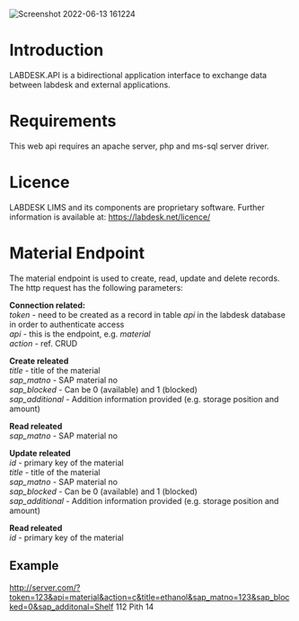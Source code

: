![Screenshot 2022-06-13 161224](https://user-images.githubusercontent.com/77008074/173373322-ba866e8b-1fdf-49be-b0aa-e7b65b3e9c83.png)


# Introduction
LABDESK.API is a bidirectional application interface to exchange data between labdesk and external applications.

# Requirements
This web api requires an apache server, php and ms-sql server driver.

# Licence
LABDESK LIMS and its components are proprietary software. Further information is available at: https://labdesk.net/licence/

# Material Endpoint
The material endpoint is used to create, read, update and delete records. The http request has the following parameters:

**Connection related:**<br>
*token* - need to be created as a record in table *api* in the labdesk database in order to authenticate access<br>
*api* - this is the endpoint, e.g. *material*<br>
*action* - ref. CRUD<br>

**Create releated**<br>
*title* - title of the material<br>
*sap_matno* - SAP material no<br>
*sap_blocked* - Can be 0 (available) and 1 (blocked)<br>
*sap_additional* - Addition information provided (e.g. storage position and amount)<br>

**Read releated**<br>
*sap_matno* - SAP material no<br>

**Update releated**<br>
*id* - primary key of the material<br>
*title* - title of the material<br>
*sap_matno* - SAP material no<br>
*sap_blocked* - Can be 0 (available) and 1 (blocked)<br>
*sap_additional* - Addition information provided (e.g. storage position and amount)<br>

**Read releated**<br>
*id* - primary key of the material

## Example
http://server.com/?token=123&api=material&action=c&title=ethanol&sap_matno=123&sap_blocked=0&sap_additonal=Shelf 112 Pith 14
